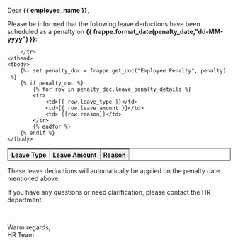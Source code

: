 <p>Dear <b>{{ employee_name }}</b>,</p>

<p>
    Please be informed that the following leave deductions have been scheduled
    as a penalty on <b>{{ frappe.format_date(penalty_date,"dd-MM-yyyy") }}</b>:
</p>

<table border="1" cellpadding="6" cellspacing="0"
       style="border-collapse: collapse; width: 100%; margin: 12px 0; font-size: 14px;">
    <thead style="background-color: #f2f2f2;">
        <tr>
            <th style="text-align: left;">Leave Type</th>
            <th style="text-align: left;">Leave Amount</th>
            <th style="text-align: left;">Reason</th>

        </tr>
    </thead>
    <tbody>
        {%- set penalty_doc = frappe.get_doc("Employee Penalty", penalty) -%}
        {% if penalty_doc %}
            {% for row in penalty_doc.leave_penalty_details %}
            <tr>
                <td>{{ row.leave_type }}</td>
                <td>{{ row.leave_amount }}</td>
                <td> {{row.reason}}</td>
            </tr>
            {% endfor %}
        {% endif %}
    </tbody>
</table>

<p>
    These leave deductions will automatically be applied on the penalty date mentioned above.
</p>

<p>
    If you have any questions or need clarification, please contact the HR department.
</p>

<p><br></p>

<p>
    Warm regards,<br>
    HR Team<br>
</p>
